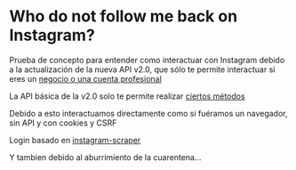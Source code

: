 # Who do not follow me back on Instagram?

Prueba de concepto para entender como interactuar con Instagram debido a la actualización de la nueva API v2.0, que sólo te permite interactuar si eres un [negocio o una cuenta profesional](https://developers.facebook.com/docs/instagram-api)

La API básica de la v2.0 solo te permite realizar [ciertos métodos](https://developers.facebook.com/docs/instagram-basic-display-api/reference/user)


Debido a esto interactuamos directamente como si fuéramos un navegador, sin API y con cookies y CSRF

Login basado en [instagram-scraper](https://github.com/rarcega/instagram-scraper/tree/0d064613d8ca033700d31a7ec1c7ae4a90cb3bc8)


Y tambien debido al aburrimiento de la cuarentena...
